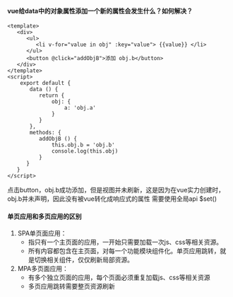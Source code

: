 #### vue给data中的对象属性添加一个新的属性会发生什么？如何解决？
```vue
<template> 
   <div>
      <ul>
         <li v-for="value in obj" :key="value"> {{value}} </li> 
      </ul> 
      <button @click="addObjB">添加 obj.b</button> 
   </div>
</template>
<script>
    export default { 
       data () { 
          return { 
              obj: { 
                  a: 'obj.a' 
              } 
          } 
       },
       methods: { 
          addObjB () { 
              this.obj.b = 'obj.b' 
              console.log(this.obj) 
          } 
      }
   }
</script>
```
点击button，obj.b成功添加，但是视图并未刷新，这是因为在vue实力创建时，obj.b并未声明，因此没有被vue转化成响应式的属性
需要使用全局api $set()

#### 单页应用和多页应用的区别
1. SPA单页面应用：
   * 指只有一个主页面的应用，一开始只需要加载一次js、css等相关资源。
   * 所有内容都包含在主页面，对每一个功能模块组件化。单页应用跳转，就是切换相关组件，仅仅刷新局部资源。
2. MPA多页面应用：
   * 有多个独立页面的应用，每个页面必须重复加载js、css等相关资源
   * 多页应用跳转需要整页资源刷新